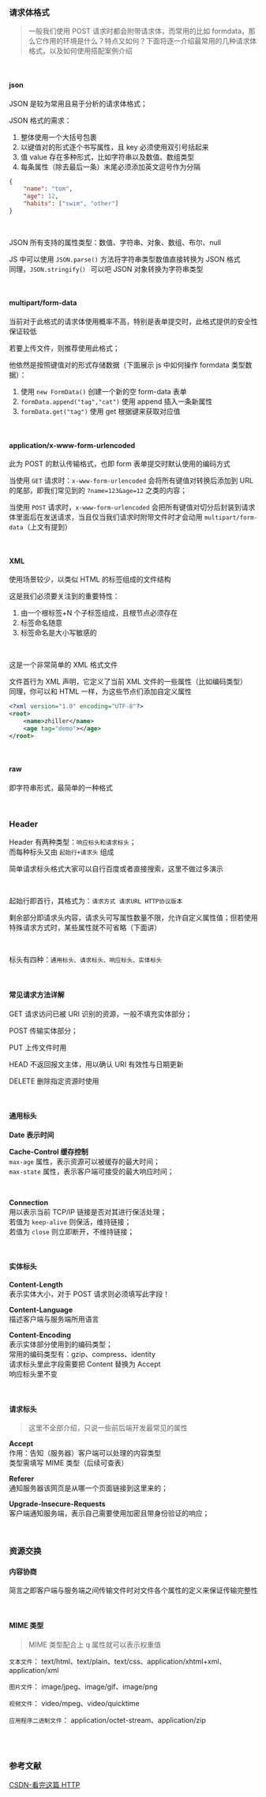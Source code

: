 ### 请求体格式

> 一般我们使用 POST 请求时都会附带请求体，而常用的比如 formdata，那么它作用的环境是什么？特点又如何？下面将逐一介绍最常用的几种请求体格式，以及如何使用搭配案例介绍

<br>

#### json

JSON 是较为常用且易于分析的请求体格式；

JSON 格式的需求：

1. 整体使用一个大括号包裹
2. 以键值对的形式逐个书写属性，且 key 必须使用双引号括起来
3. 值 value 存在多种形式，比如字符串以及数值、数组类型
4. 每条属性（除去最后一条）末尾必须添加英文逗号作为分隔

```json
{
	"name": "tom",
	"age": 12,
	"habits": ["swim", "other"]
}
```

<br>

JSON 所有支持的属性类型：数值、字符串、对象、数组、布尔、null

JS 中可以使用 `JSON.parse()` 方法将字符串类型数值直接转换为 JSON 格式  
同理，`JSON.stringify(）` 可以吧 JSON 对象转换为字符串类型

<br>

#### multipart/form-data

当前对于此格式的请求体使用概率不高，特别是表单提交时，此格式提供的安全性保证较低

若要上传文件，则推荐使用此格式；

他依然是按照键值对的形式存储数据（下面展示 js 中如何操作 formdata 类型数据）：

1. 使用 `new FormData()` 创建一个新的空 form-data 表单
2. `formData.append("tag","cat")` 使用 append 插入一条新属性
3. `formData.get("tag")` 使用 get 根据键来获取对应值

<br>

#### application/x-www-form-urlencoded

此为 POST 的默认传输格式，也即 form 表单提交时默认使用的编码方式

当使用 `GET` 请求时：`x-www-form-urlencoded` 会将所有键值对转换后添加到 URL 的尾部，即我们常见到的 `?name=123&age=12` 之类的内容；

当使用 `POST` 请求时，`x-www-form-urlencoded` 会把所有键值对切分后封装到请求体里面后在发送请求，当且仅当我们请求时附带文件时才会动用 `multipart/form-data`（上文有提到）

<br>

#### XML

使用场景较少，以类似 HTML 的标签组成的文件结构

这是我们必须要关注到的重要特性：

1. 由一个根标签+N 个子标签组成，且根节点必须存在
2. 标签命名随意
3. 标签命名是大小写敏感的

<br>

这是一个非常简单的 XML 格式文件

文件首行为 XML 声明，它定义了当前 XML 文件的一些属性（比如编码类型）  
同理，你可以和 HTML 一样，为这些节点们添加自定义属性

```xml
<?xml version="1.0" encoding="UTF-8"?>
<root>
    <name>zhiller</name>
    <age tag="demo"></age>
</root>
```

<br>

#### raw

即字符串形式，最简单的一种格式

<br>

### Header

Header 有两种类型：`响应标头和请求标头`；  
而每种标头又由 `起始行+请求头` 组成

简单请求标头格式大家可以自行百度或者直接搜索，这里不做过多演示

<br>

起始行即首行，其格式为：`请求方式 请求URL HTTP协议版本`

剩余部分即请求头内容，请求头可写属性数量不限，允许自定义属性值；但若使用特殊请求方式时，某些属性就不可省略（下面讲）

<br>

标头有四种：`通用标头、请求标头、响应标头、实体标头`

<br>

#### 常见请求方法详解

GET 请求访问已被 URI 识别的资源，一般不填充实体部分；

POST 传输实体部分；

PUT 上传文件时用

HEAD 不返回报文主体，用以确认 URI 有效性与日期更新

DELETE 删除指定资源时使用

<br>

#### 通用标头

**Date 表示时间**

**Cache-Control 缓存控制**  
`max-age` 属性，表示资源可以被缓存的最大时间；  
`max-state` 属性，表示客户端可接受的最大响应时间；

<br>

**Connection**  
用以表示当前 TCP/IP 链接是否对其进行保活处理；  
若值为 `keep-alive` 则保活，维持链接；  
若值为 `close` 则立即断开，不维持链接；

<br>

#### 实体标头

**Content-Length**  
表示实体大小，对于 POST 请求则必须填写此字段！

**Content-Language**  
描述客户端与服务端所用语言

**Content-Encoding**  
表示实体部分使用到的编码类型；  
常用的编码类型有：gzip、compress、identity  
请求标头里此字段需要把 Content 替换为 Accept  
响应标头里不变

<br>

#### 请求标头

> 这里不全部介绍，只说一些前后端开发最常见的属性

**Accept**  
作用：告知（服务器）客户端可以处理的内容类型  
类型需填写 MIME 类型（后续可查表）

**Referer**  
通知服务器该网页是从哪一个页面链接到这里来的；

**Upgrade-Insecure-Requests**  
客户端通知服务端，表示自己需要使用加密且带身份验证的响应；

<br>

### 资源交换

#### 内容协商

简言之即客户端与服务端之间传输文件时对文件各个属性的定义来保证传输完整性

<br>

#### MIME 类型

> MIME 类型配合上 q 属性就可以表示权重值

`文本文件`： text/html、text/plain、text/css、application/xhtml+xml、application/xml

`图片文件`： image/jpeg、image/gif、image/png

`视频文件`： video/mpeg、video/quicktime

`应用程序二进制文件`： application/octet-stream、application/zip

<br>

<br>

### 参考文献

[CSDN-看完这篇 HTTP](https://blog.csdn.net/qq_36894974/article/details/103930478?ops_request_misc=%257B%2522request%255Fid%2522%253A%2522167409564116782428610741%2522%252C%2522scm%2522%253A%252220140713.130102334..%2522%257D&request_id=167409564116782428610741&biz_id=0&utm_medium=distribute.pc_search_result.none-task-blog-2~all~top_positive~default-2-103930478-null-null.142^v71^insert_chatgpt,201^v4^add_ask&utm_term=http&spm=1018.2226.3001.4187)
